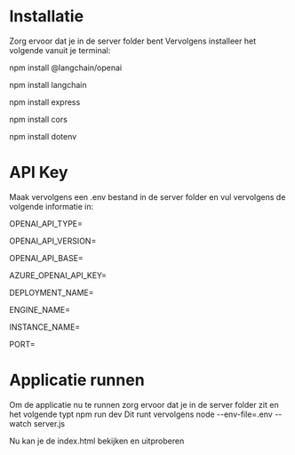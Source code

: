 # Installatie
Zorg ervoor dat je in de server folder bent
Vervolgens installeer het volgende vanuit je terminal:

npm install @langchain/openai

npm install langchain   

npm install express

npm install cors

npm install dotenv

# API Key
Maak vervolgens een .env bestand in de server folder en vul vervolgens de volgende informatie in:

OPENAI_API_TYPE=

OPENAI_API_VERSION=

OPENAI_API_BASE=

AZURE_OPENAI_API_KEY=

DEPLOYMENT_NAME=

ENGINE_NAME=

INSTANCE_NAME=

PORT=

# Applicatie runnen
Om de applicatie nu te runnen zorg ervoor dat je in de server folder zit en het volgende typt
npm run dev
Dit runt vervolgens node --env-file=.env --watch server.js

Nu kan je de index.html bekijken en uitproberen
